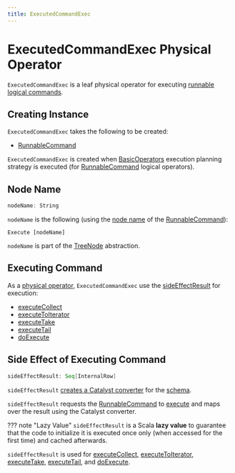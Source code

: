 ```yaml
---
title: ExecutedCommandExec
---
```


# ExecutedCommandExec Physical Operator

`ExecutedCommandExec` is a leaf physical operator for executing [runnable logical commands](../logical-operators/RunnableCommand.md).

## Creating Instance

`ExecutedCommandExec` takes the following to be created:

* <span id="cmd"> [RunnableCommand](../logical-operators/RunnableCommand.md)

`ExecutedCommandExec` is created when [BasicOperators](../execution-planning-strategies/BasicOperators.md) execution planning strategy is executed (for [RunnableCommand](../logical-operators/RunnableCommand.md) logical operators).

## <span id="nodeName"> Node Name

```scala
nodeName: String
```

`nodeName` is the following (using the [node name](../catalyst/TreeNode.md#nodeName) of the [RunnableCommand](#cmd)):

```text
Execute [nodeName]
```

`nodeName` is part of the [TreeNode](../catalyst/TreeNode.md#nodeName) abstraction.

## <span id="executeCollect"><span id="executeToIterator"><span id="executeTake"><span id="executeTail"><span id="doExecute"> Executing Command

As a [physical operator](SparkPlan.md), `ExecutedCommandExec` use the [sideEffectResult](#sideEffectResult) for execution:

* [executeCollect](SparkPlan.md#executeCollect)
* [executeToIterator](SparkPlan.md#executeToIterator)
* [executeTake](SparkPlan.md#executeTake)
* [executeTail](SparkPlan.md#executeTail)
* [doExecute](SparkPlan.md#doExecute)

## <span id="sideEffectResult"> Side Effect of Executing Command

```scala
sideEffectResult: Seq[InternalRow]
```

`sideEffectResult` [creates a Catalyst converter](../CatalystTypeConverters.md#createToCatalystConverter) for the [schema](../catalyst/QueryPlan.md#schema).

`sideEffectResult` requests the [RunnableCommand](#cmd) to [execute](../logical-operators/RunnableCommand.md#run) and maps over the result using the Catalyst converter.

??? note "Lazy Value"
    `sideEffectResult` is a Scala **lazy value** to guarantee that the code to initialize it is executed once only (when accessed for the first time) and cached afterwards.

`sideEffectResult` is used for [executeCollect](#executeCollect), [executeToIterator](#executeToIterator), [executeTake](#executeTake), [executeTail](#executeTail), and [doExecute](#doExecute).
